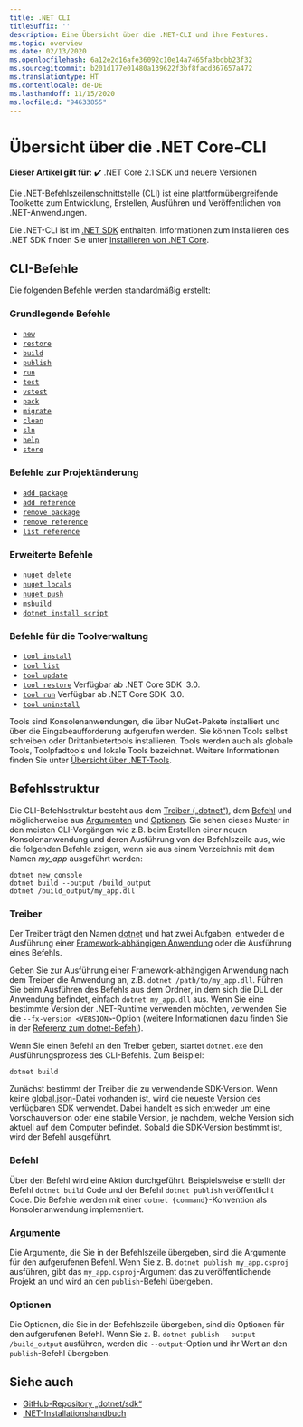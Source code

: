 ```yaml
---
title: .NET CLI
titleSuffix: ''
description: Eine Übersicht über die .NET-CLI und ihre Features.
ms.topic: overview
ms.date: 02/13/2020
ms.openlocfilehash: 6a12e2d16afe36092c10e14a7465fa3bdbb23f32
ms.sourcegitcommit: b201d177e01480a139622f3bf8facd367657a472
ms.translationtype: HT
ms.contentlocale: de-DE
ms.lasthandoff: 11/15/2020
ms.locfileid: "94633855"
---
```

# <a name="net-cli-overview"></a>Übersicht über die .NET Core-CLI

**Dieser Artikel gilt für:** ✔️ .NET Core 2.1 SDK und neuere Versionen

Die .NET-Befehlszeilenschnittstelle (CLI) ist eine plattformübergreifende Toolkette zum Entwicklung, Erstellen, Ausführen und Veröffentlichen von .NET-Anwendungen.

Die .NET-CLI ist im [.NET SDK](../sdk.md) enthalten. Informationen zum Installieren des .NET SDK finden Sie unter [Installieren von .NET Core](../install/windows.md).

## <a name="cli-commands"></a>CLI-Befehle

Die folgenden Befehle werden standardmäßig erstellt:

### <a name="basic-commands"></a>Grundlegende Befehle

- [`new`](dotnet-new.md)
- [`restore`](dotnet-restore.md)
- [`build`](dotnet-build.md)
- [`publish`](dotnet-publish.md)
- [`run`](dotnet-run.md)
- [`test`](dotnet-test.md)
- [`vstest`](dotnet-vstest.md)
- [`pack`](dotnet-pack.md)
- [`migrate`](dotnet-migrate.md)
- [`clean`](dotnet-clean.md)
- [`sln`](dotnet-sln.md)
- [`help`](dotnet-help.md)
- [`store`](dotnet-store.md)

### <a name="project-modification-commands"></a>Befehle zur Projektänderung

- [`add package`](dotnet-add-package.md)
- [`add reference`](dotnet-add-reference.md)
- [`remove package`](dotnet-remove-package.md)
- [`remove reference`](dotnet-remove-reference.md)
- [`list reference`](dotnet-list-reference.md)

### <a name="advanced-commands"></a>Erweiterte Befehle

- [`nuget delete`](dotnet-nuget-delete.md)
- [`nuget locals`](dotnet-nuget-locals.md)
- [`nuget push`](dotnet-nuget-push.md)
- [`msbuild`](dotnet-msbuild.md)
- [`dotnet install script`](dotnet-install-script.md)

### <a name="tool-management-commands"></a>Befehle für die Toolverwaltung

- [`tool install`](dotnet-tool-install.md)
- [`tool list`](dotnet-tool-list.md)
- [`tool update`](dotnet-tool-update.md)
- [`tool restore`](global-tools.md#install-a-local-tool) Verfügbar ab .NET Core SDK  3.0.
- [`tool run`](global-tools.md#invoke-a-local-tool) Verfügbar ab .NET Core SDK  3.0.
- [`tool uninstall`](dotnet-tool-uninstall.md)

Tools sind Konsolenanwendungen, die über NuGet-Pakete installiert und über die Eingabeaufforderung aufgerufen werden. Sie können Tools selbst schreiben oder Drittanbietertools installieren. Tools werden auch als globale Tools, Toolpfadtools und lokale Tools bezeichnet. Weitere Informationen finden Sie unter [Übersicht über .NET-Tools](global-tools.md).

## <a name="command-structure"></a>Befehlsstruktur

Die CLI-Befehlsstruktur besteht aus dem [Treiber („dotnet“)](#driver), dem [Befehl](#command) und möglicherweise aus [Argumenten](#arguments) und [Optionen](#options). Sie sehen dieses Muster in den meisten CLI-Vorgängen wie z.B. beim Erstellen einer neuen Konsolenanwendung und deren Ausführung von der Befehlszeile aus, wie die folgenden Befehle zeigen, wenn sie aus einem Verzeichnis mit dem Namen *my_app* ausgeführt werden:

```dotnetcli
dotnet new console
dotnet build --output /build_output
dotnet /build_output/my_app.dll
```

### <a name="driver"></a>Treiber

Der Treiber trägt den Namen [dotnet](dotnet.md) und hat zwei Aufgaben, entweder die Ausführung einer [Framework-abhängigen Anwendung](../deploying/index.md) oder die Ausführung eines Befehls.

Geben Sie zur Ausführung einer Framework-abhängigen Anwendung nach dem Treiber die Anwendung an, z.B. `dotnet /path/to/my_app.dll`. Führen Sie beim Ausführen des Befehls aus dem Ordner, in dem sich die DLL der Anwendung befindet, einfach `dotnet my_app.dll` aus. Wenn Sie eine bestimmte Version der .NET-Runtime verwenden möchten, verwenden Sie die `--fx-version <VERSION>`-Option (weitere Informationen dazu finden Sie in der [Referenz zum dotnet-Befehl](dotnet.md)).

Wenn Sie einen Befehl an den Treiber geben, startet `dotnet.exe` den Ausführungsprozess des CLI-Befehls. Zum Beispiel:

```dotnetcli
dotnet build
```

Zunächst bestimmt der Treiber die zu verwendende SDK-Version. Wenn keine [global.json](global-json.md)-Datei vorhanden ist, wird die neueste Version des verfügbaren SDK verwendet. Dabei handelt es sich entweder um eine Vorschauversion oder eine stabile Version, je nachdem, welche Version sich aktuell auf dem Computer befindet.  Sobald die SDK-Version bestimmt ist, wird der Befehl ausgeführt.

### <a name="command"></a>Befehl

Über den Befehl wird eine Aktion durchgeführt. Beispielsweise erstellt der Befehl `dotnet build` Code und der Befehl `dotnet publish` veröffentlicht Code. Die Befehle werden mit einer `dotnet {command}`-Konvention als Konsolenanwendung implementiert.

### <a name="arguments"></a>Argumente

Die Argumente, die Sie in der Befehlszeile übergeben, sind die Argumente für den aufgerufenen Befehl. Wenn Sie z. B. `dotnet publish my_app.csproj` ausführen, gibt das `my_app.csproj`-Argument das zu veröffentlichende Projekt an und wird an den `publish`-Befehl übergeben.

### <a name="options"></a>Optionen

Die Optionen, die Sie in der Befehlszeile übergeben, sind die Optionen für den aufgerufenen Befehl. Wenn Sie z. B. `dotnet publish --output /build_output` ausführen, werden die `--output`-Option und ihr Wert an den `publish`-Befehl übergeben.

## <a name="see-also"></a>Siehe auch

- [GitHub-Repository „dotnet/sdk“](https://github.com/dotnet/sdk/)
- [.NET-Installationshandbuch](../install/windows.md)
